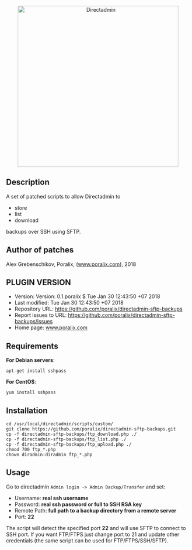 <p align="center"><a href="https://directadmin.com"><img src="https://directadmin.com/img/logo/logo_directadmin.svg" alt="Directadmin" width="440px"/></a></p>

## Description

A set of patched scripts to allow Directadmin to 

- store
- list
- download

backups over SSH using SFTP.

## Author of patches

Alex Grebenschikov, Poralix, (www.poralix.com), 2018

## PLUGIN VERSION

- Version: Version: 0.1.poralix $ Tue Jan 30 12:43:50 +07 2018
- Last modified: Tue Jan 30 12:43:50 +07 2018
- Repository URL: https://github.com/poralix/directadmin-sftp-backups
- Report issues to URL: https://github.com/poralix/directadmin-sftp-backups/issues
- Home page: www.poralix.com


## Requirements

**For Debian servers**:

```
apt-get install sshpass
```

**For CentOS**:

```
yum install sshpass
```

## Installation

```
cd /usr/local/directadmin/scripts/custom/
git clone https://github.com/poralix/directadmin-sftp-backups.git
cp -f directadmin-sftp-backups/ftp_download.php ./
cp -f directadmin-sftp-backups/ftp_list.php ./
cp -f directadmin-sftp-backups/ftp_upload.php ./
chmod 700 ftp_*.php
chown diradmin:diradmin ftp_*.php
```

## Usage

Go to directadmin `Admin login -> Admin Backup/Transfer` and set:

- Username: **real ssh username**
- Password: **real ssh password or full to SSH RSA key**
- Remote Path: **full path to a backup directory from a remote server**
- Port: **22**

The script will detect the specified port **22** and will use SFTP to connect to SSH port. 
If you want FTP/FTPS just change port to 21 and update other credentials (the same script 
can be used for FTP/FTPS/SSH/SFTP).
